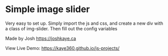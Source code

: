 # Simple image slider

Very easy to set up. Simply import the js and css, and create a new div with a class of img-slider. Then fill out the config variables

Made by Josh
https://joshkaye.ca

View Live Demo:
https://kaye360.github.io/js-projects/